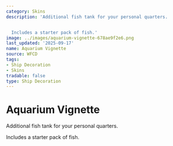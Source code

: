 ```yaml
---
category: Skins
description: 'Additional fish tank for your personal quarters.


  Includes a starter pack of fish.'
image: ../images/aquarium-vignette-678ae9f2e6.png
last_updated: '2025-09-17'
name: Aquarium Vignette
source: WFCD
tags:
- Ship Decoration
- Skins
tradable: false
type: Ship Decoration
---
```


# Aquarium Vignette

Additional fish tank for your personal quarters.

Includes a starter pack of fish.

